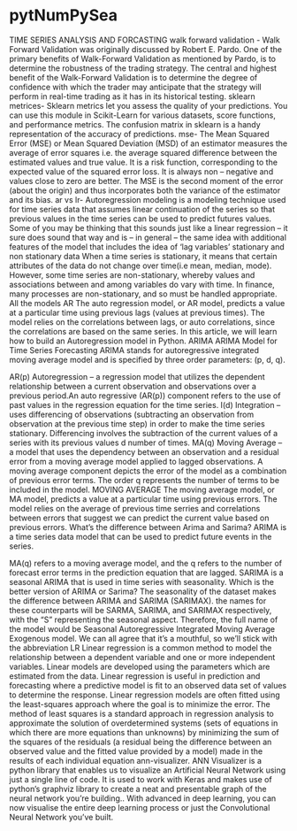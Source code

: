 # pytNumPySea
TIME SERIES ANALYSIS AND FORCASTING
walk forward validation -
Walk Forward Validation was originally discussed by Robert E. Pardo. One of the primary benefits of Walk-Forward Validation as mentioned by Pardo, is to determine the robustness of the trading strategy. The central and highest benefit of the Walk-Forward Validation is to determine the degree of confidence with which the trader may anticipate that the strategy will perform in real-time trading as it has in its historical testing.
sklearn metrices-
Sklearn metrics let you assess the quality of your predictions. You can use this module in Scikit-Learn for various datasets, score functions, and performance metrics. The confusion matrix in sklearn is a handy representation of the accuracy of predictions.
mse-
The Mean Squared Error (MSE) or Mean Squared Deviation (MSD) of an estimator measures the average of error squares i.e. the average squared difference between the estimated values and true value. It is a risk function, corresponding to the expected value of the squared error loss. It is always non – negative and values close to zero are better. The MSE is the second moment of the error (about the origin) and thus incorporates both the variance of the estimator and its bias.
ar vs lr-
Autoregression modeling is a modeling technique used for time series data that assumes linear continuation of the series so that previous values in the time series can be used to predict futures values.  Some of you may be thinking that this sounds just like a linear regression – it sure does sound that way and is – in general – the same idea with additional features of the model that includes the idea of ‘lag variables’
stationary and non stationary data
When a time series is stationary, it means that certain attributes of the data do not change over time(i.e mean, median, mode). However, some time series are non-stationary, whereby values and associations between and among variables do vary with time. In finance, many processes are non-stationary, and so must be handled appropriate.
All the models 
AR
The auto regression model, or AR model, predicts a value at a particular time using previous lags (values at previous times). The model relies on the correlations between lags, or auto correlations, since the correlations are based on the same series. In this article, we will learn how to build an Autoregression model in Python.
ARIMA
ARIMA Model for Time Series Forecasting
ARIMA stands for autoregressive integrated moving average model and is specified by three order parameters: (p, d, q).

AR(p) Autoregression – a regression model that utilizes the dependent relationship between a current observation and observations over a previous period.An auto regressive (AR(p)) component refers to the use of past values in the regression equation for the time series.
I(d) Integration – uses differencing of observations (subtracting an observation from observation at the previous time step) in order to make the time series stationary. Differencing involves the subtraction of the current values of a series with its previous values d number of times.
MA(q) Moving Average – a model that uses the dependency between an observation and a residual error from a moving average model applied to lagged observations. A moving average component depicts the error of the model as a combination of previous error terms. The order q represents the number of terms to be included in the model.
MOVING AVERAGE
The moving average model, or MA model, predicts a value at a particular time using previous errors. The model relies on the average of previous time serries and correlations between errors that suggest we can predict the current value based on previous errors. 
What’s the difference between Arima and Sarima? ARIMA is a time series data model that can be used to predict future events in the series.

MA(q) refers to a moving average model, and the q refers to the number of forecast error terms in the prediction equation that are lagged. SARIMA is a seasonal ARIMA that is used in time series with seasonality. Which is the better version of ARIMA or Sarima? The seasonality of the dataset makes the difference between ARIMA and SARIMA (SARIMAX).
the names for these counterparts will be SARMA, SARIMA, and SARIMAX respectively, with the “S” representing the seasonal aspect. Therefore, the full name of the model would be Seasonal Autoregressive Integrated Moving Average Exogenous model. We can all agree that it’s a mouthful, so we’ll stick with the abbreviation
LR
Linear regression is a common method to model the relationship between a dependent variable and one or more independent variables. Linear models are developed using the parameters which are estimated from the data. Linear regression is useful in prediction and forecasting where a predictive model is fit to an observed data set of values to determine the response. Linear regression models are often fitted using the least-squares approach where the goal is to minimize the error.
The method of least squares is a standard approach in regression analysis to approximate the solution of overdetermined systems (sets of equations in which there are more equations than unknowns) by minimizing the sum of the squares of the residuals (a residual being the difference between an observed value and the fitted value provided by a model) made in the results of each individual equation
ann-visualizer. ANN Visualizer is a python library that enables us to visualize an Artificial Neural Network using just a single line of code. It is used to work with Keras and makes use of python’s graphviz library to create a neat and presentable graph of the neural network you’re building.. With advanced in deep learning, you can now visualise the entire deep learning process or just the Convolutional Neural Network you’ve built.
